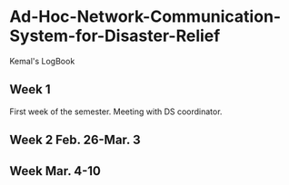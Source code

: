 # Ad-Hoc-Network-Communication-System-for-Disaster-Relief
Kemal's LogBook

## Week 1  

First week of the semester. Meeting with DS coordinator.

## Week 2 Feb. 26-Mar. 3

## Week Mar. 4-10
